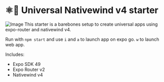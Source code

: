 # ⚛️💨 Universal Nativewind v4 starter

<img src="https://i.imgur.com/L3bEBHW.png" alt="Image"/>
This starter is a barebones setup to create universal apps using expo-router and nativewind v4.

Run with `npm start` and use `i` and `a` to launch app on expo go. `w` to launch web app.

Includes:

- Expo SDK 49
- Expo Router v2
- Nativewind v4

